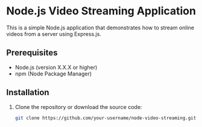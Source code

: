 # Node.js Video Streaming Application

This is a simple Node.js application that demonstrates how to stream online videos from a server using Express.js.

## Prerequisites

- Node.js (version X.X.X or higher)
- npm (Node Package Manager)

## Installation

1. Clone the repository or download the source code:

   ```bash
   git clone https://github.com/your-username/node-video-streaming.git
